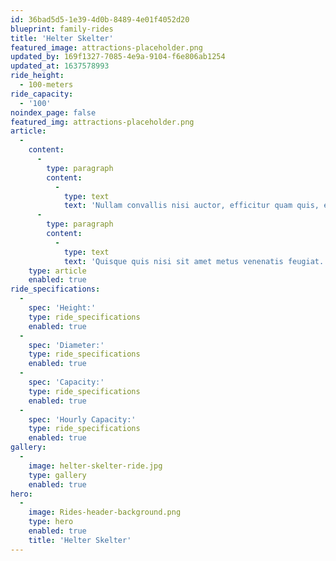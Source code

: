 ```yaml
---
id: 36bad5d5-1e39-4d0b-8489-4e01f4052d20
blueprint: family-rides
title: 'Helter Skelter'
featured_image: attractions-placeholder.png
updated_by: 169f1327-7085-4e9a-9104-f6e806ab1254
updated_at: 1637578993
ride_height:
  - 100-meters
ride_capacity:
  - '100'
noindex_page: false
featured_img: attractions-placeholder.png
article:
  -
    content:
      -
        type: paragraph
        content:
          -
            type: text
            text: 'Nullam convallis nisi auctor, efficitur quam quis, euismod mauris. Suspendisse sed pulvinar mauris. Pellentesque hendrerit felis tellus, ac hendrerit erat dapibus vitae. In pellentesque interdum justo, eget porta magna laoreet quis. Mauris est ligula, pulvinar ut luctus vel, egestas sit amet tellus.'
      -
        type: paragraph
        content:
          -
            type: text
            text: 'Quisque quis nisi sit amet metus venenatis feugiat. Vestibulum in varius nunc. Mauris pharetra lacinia vulputate. Cras mollis leo eget consequat finibus. Sed aliquet enim sit amet efficitur condimentum. Ut varius interdum ex, ut.'
    type: article
    enabled: true
ride_specifications:
  -
    spec: 'Height:'
    type: ride_specifications
    enabled: true
  -
    spec: 'Diameter:'
    type: ride_specifications
    enabled: true
  -
    spec: 'Capacity:'
    type: ride_specifications
    enabled: true
  -
    spec: 'Hourly Capacity:'
    type: ride_specifications
    enabled: true
gallery:
  -
    image: helter-skelter-ride.jpg
    type: gallery
    enabled: true
hero:
  -
    image: Rides-header-background.png
    type: hero
    enabled: true
    title: 'Helter Skelter'
---
```

